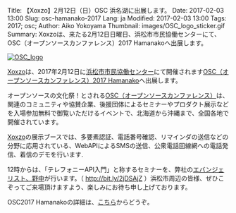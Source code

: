 Title: 【Xoxzo】2月12日（日）OSC 浜名湖に出展します。
Date: 2017-02-03 13:00
Slug: osc-hamanako-2017
Lang: ja
Modified: 2017-02-03 13:00
Tags: 2017; osc; 
Author: Aiko Yokoyama
Thumbnail: images/OSC_logo_sticker.gif
Summary: Xoxzoは、来たる2月12日日曜日、浜松市市民協働センターにて、OSC（オープンソースカンファレンス）2017 Hamanakoへ出展します。

[![OSC_logo]({filename}/images/OSC_logo_sticker.gif)](https://www.ospn.jp/osc2017-hamanako/)

[Xoxzo](https://info.xoxzo.com/ja/)は、2017年2月12日に[浜松市市民協働センター](http://www.machien-hamamatsu.jp/)にて開催されます[OSC（オープンソースカンファレンス）2017 Hamanako](https://www.ospn.jp/osc2017-hamanako/)へ出展します。

オープンソースの文化祭！とされる[OSC（オープンソースカンファレンス）](https://www.ospn.jp/)は、関連のコミュニティや協賛企業、後援団体によるセミナーやプロダクト展示などを入場参加無料で御覧いただけるイベントで、北海道から沖縄まで、全国各地で開催されています。

[Xoxzo](https://info.xoxzo.com/ja/)の展示ブースでは、多要素認証、電話番号確認、リマインダの送信などの分野に応用されている、WebAPIによるSMSの送信、公衆電話回線網への電話発信、着信のデモを行います.

12時からは、「テレフォニーAPI入門」と称するセミナーを、弊社の[エバンジェリスト、野中](https://info.xoxzo.com/ja/aboutus/)が行います。（ http://bit.ly/2jDSAjZ ）浜松市周辺の皆様、ぜひこぞってご来場頂けますよう、楽しみにお待ち申し上げております。

OSC2017 Hamanakoの詳細は、[こちら](https://www.ospn.jp/osc2017-hamanako/)からどうぞ。


